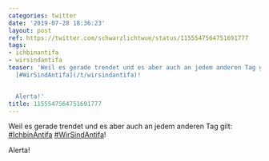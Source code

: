 ```yaml
---
categories: twitter
date: '2019-07-28 18:36:23'
layout: post
ref: https://twitter.com/schwarzlichtwue/status/1155547564751691777
tags:
- ichbinantifa
- wirsindantifa
teaser: 'Weil es gerade trendet und es aber auch an jedem anderen Tag gilt: [#IchbinAntifa](/t/ichbinantifa)
  [#WirSindAntifa](/t/wirsindantifa)!


  Alerta!'
title: 1155547564751691777
---
```

Weil es gerade trendet und es aber auch an jedem anderen Tag gilt: [#IchbinAntifa](/t/ichbinantifa) [#WirSindAntifa](/t/wirsindantifa)!

Alerta!